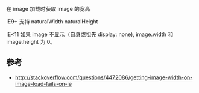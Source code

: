 在 image 加载时获取 image 的宽高

IE9+ 支持 naturalWidth naturalHeight

IE<11 如果 image 不显示（自身或祖先 display: none), image.width 和 image.height 为 0。


## 参考

- http://stackoverflow.com/questions/4472086/getting-image-width-on-image-load-fails-on-ie

